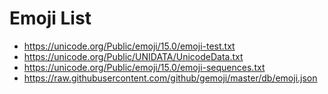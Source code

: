 # Emoji List

- https://unicode.org/Public/emoji/15.0/emoji-test.txt
- https://unicode.org/Public/UNIDATA/UnicodeData.txt
- https://unicode.org/Public/emoji/15.0/emoji-sequences.txt
- https://raw.githubusercontent.com/github/gemoji/master/db/emoji.json
